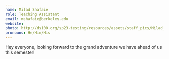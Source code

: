 ```yaml
---
name: Milad Shafaie
role: Teaching Assistant
email: mshafaie@berkeley.edu
website: 
photo: http://ds100.org/sp23-testing/resources/assets/staff_pics/Milad_Shafaie.png
pronouns: He/Him/His
---
```

Hey everyone, looking forward to the grand adventure we have ahead of us this semester!

